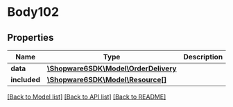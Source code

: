 # Body102

## Properties
Name | Type | Description | Notes
------------ | ------------- | ------------- | -------------
**data** | [**\Shopware6SDK\Model\OrderDelivery**](OrderDelivery.md) |  | [optional] 
**included** | [**\Shopware6SDK\Model\Resource[]**](Resource.md) |  | [optional] 

[[Back to Model list]](../../README.md#documentation-for-models) [[Back to API list]](../../README.md#documentation-for-api-endpoints) [[Back to README]](../../README.md)

